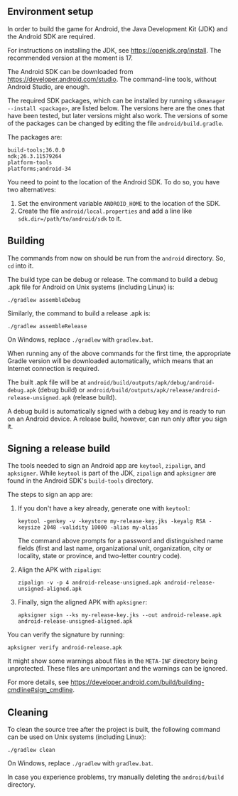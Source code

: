 ## Environment setup

In order to build the game for Android, the Java Development Kit (JDK) and the
Android SDK are required.

For instructions on installing the JDK, see https://openjdk.org/install. The
recommended version at the moment is 17.

The Android SDK can be downloaded from https://developer.android.com/studio.
The command-line tools, without Android Studio, are enough.

The required SDK packages, which can be installed by running
``sdkmanager --install <package>``, are listed below. The versions here are the
ones that have been tested, but later versions might also work. The versions
of some of the packages can be changed by editing the file
``android/build.gradle``.

The packages are:
```
build-tools;36.0.0
ndk;26.3.11579264
platform-tools
platforms;android-34
```

You need to point to the location of the Android SDK. To do so, you have two
alternatives:
1. Set the environment variable ``ANDROID_HOME`` to the location of the SDK.
2. Create the file ``android/local.properties`` and add a line like
   ``sdk.dir=/path/to/android/sdk`` to it.


## Building

The commands from now on should be run from the ``android`` directory. So,
``cd`` into it.

The build type can be debug or release. The command to build a debug .apk file
for Android on Unix systems (including Linux) is:
```
./gradlew assembleDebug
```

Similarly, the command to build a release .apk is:
```
./gradlew assembleRelease
```

On Windows, replace ``./gradlew`` with ``gradlew.bat``.

When running any of the above commands for the first time, the appropriate
Gradle version will be downloaded automatically, which means that an Internet
connection is required.

The built .apk file will be at
``android/build/outputs/apk/debug/android-debug.apk`` (debug build) or
``android/build/outputs/apk/release/android-release-unsigned.apk`` (release
build).

A debug build is automatically signed with a debug key and is ready to run on
an Android device. A release build, however, can run only after you sign it.


## Signing a release build

The tools needed to sign an Android app are ``keytool``, ``zipalign``, and
``apksigner``. While ``keytool`` is part of the JDK, ``zipalign`` and
``apksigner`` are found in the Android SDK's ``build-tools`` directory.

The steps to sign an app are:

1. If you don't have a key already, generate one with ``keytool``:

   ```keytool -genkey -v -keystore my-release-key.jks -keyalg RSA -keysize 2048 -validity 10000 -alias my-alias```

   The command above prompts for a password and distinguished name fields
   (first and last name, organizational unit, organization, city or locality,
   state or province, and two-letter country code).

2. Align the APK with ``zipalign``:

   ```zipalign -v -p 4 android-release-unsigned.apk android-release-unsigned-aligned.apk```

3. Finally, sign the aligned APK with ``apksigner``:

   ```apksigner sign --ks my-release-key.jks --out android-release.apk android-release-unsigned-aligned.apk```

You can verify the signature by running:

```apksigner verify android-release.apk```

It might show some warnings about files in the ``META-INF`` directory being
unprotected. These files are unimportant and the warnings can be ignored.

For more details, see
https://developer.android.com/build/building-cmdline#sign_cmdline.


## Cleaning

To clean the source tree after the project is built, the following command can
be used on Unix systems (including Linux):
```
./gradlew clean
```

On Windows, replace ``./gradlew`` with ``gradlew.bat``.

In case you experience problems, try manually deleting the ``android/build``
directory.

